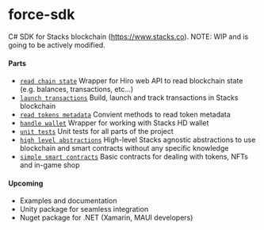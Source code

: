 # force-sdk
C# SDK for Stacks blockchain (https://www.stacks.co). 
NOTE: WIP and is going to be actively modified.
#### Parts
- [`read chain state`](https://github.com/stacks-force/force-sdk/tree/main/csharpsdk/StacksApi/Stacks/WebApi) Wrapper for Hiro web API to read blockchain state (e.g. balances, transactions, etc...)
- [`launch transactions`](https://github.com/stacks-force/force-sdk/tree/main/csharpsdk/StacksApi/Stacks/ChainTransactions) Build, launch and track transactions in Stacks blockchain
- [`read tokens metadata`](https://github.com/stacks-force/force-sdk/tree/main/csharpsdk/StacksApi/Stacks/Metadata) Convient methods to read token metadata
- [`handle wallet`](https://github.com/stacks-force/force-sdk/blob/main/csharpsdk/StacksApi/Stacks/Wallet.cs) Wrapper for working with Stacks HD wallet
- [`unit tests`](https://github.com/stacks-force/force-sdk/tree/main/csharpsdk/Test) Unit tests for all parts of the project
- [`high level abstractions`](https://github.com/stacks-force/force-sdk/tree/main/csharpsdk/ChainAbstractions) High-level Stacks agnostic abstractions to use blockchain and smart contracts without any specific knowledge
- [`simple smart contracts`](https://github.com/stacks-force/force-sdk/tree/main/contracts) Basic contracts for dealing with tokens, NFTs and in-game shop
#### Upcoming
- Examples and documentation
- Unity package for seamless integration
- Nuget package for .NET (Xamarin, MAUI developers)

